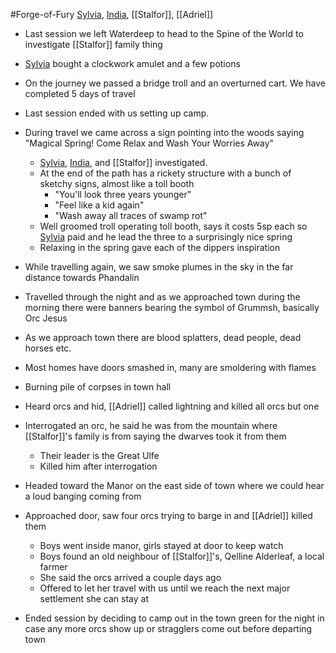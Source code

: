 #Forge-of-Fury 
[Sylvia](PCs/Past/Sylvia.md), [India](PCs/Current/India.md), [[Stalfor]], [[Adriel]]

- Last session we left Waterdeep to head to the Spine of the World to investigate [[Stalfor]] family thing
- [Sylvia](PCs/Past/Sylvia.md) bought a clockwork amulet and a few potions
- On the journey we passed a bridge troll and an overturned cart. We have completed 5 days of travel
- Last session ended with us setting up camp.

- During travel we came across a sign pointing into the woods saying "Magical Spring! Come Relax and Wash Your Worries Away"
	- [Sylvia](PCs/Past/Sylvia.md), [India](PCs/Current/India.md), and [[Stalfor]] investigated.
	- At the end of the path has a rickety structure with a bunch of sketchy signs, almost like a toll booth
		- "You'll look three years younger"
		- "Feel like a kid again"
		- "Wash away all traces of swamp rot"
	- Well groomed troll operating toll booth, says it costs 5sp each so [Sylvia](PCs/Past/Sylvia.md) paid and he lead the three to a surprisingly nice spring
	- Relaxing in the spring gave each of the dippers inspiration

- While travelling again, we saw smoke plumes in the sky in the far distance towards Phandalin
- Travelled through the night and as we approached town during the morning there were banners bearing the symbol of Grummsh, basically Orc Jesus
- As we approach town there are blood splatters, dead people, dead horses etc.
- Most homes have doors smashed in, many are smoldering with flames
- Burning pile of corpses in town hall

- Heard orcs and hid, [[Adriel]] called lightning and killed all orcs but one
- Interrogated an orc, he said he was from the mountain where [[Stalfor]]'s family is from saying the dwarves took it from them
	- Their leader is the Great Ulfe
	- Killed him after interrogation
- Headed toward the Manor on the east side of town where we could hear a loud banging coming from
- Approached door, saw four orcs trying to barge in and [[Adriel]] killed them
	- Boys went inside manor, girls stayed at door to keep watch
	- Boys found an old neighbour of [[Stalfor]]'s, Qelline Alderleaf, a local farmer
	- She said the orcs arrived a couple days ago
	- Offered to let her travel with us until we reach the next major settlement she can stay at
- Ended session by deciding to camp out in the town green for the night in case any more orcs show up or stragglers come out before departing town